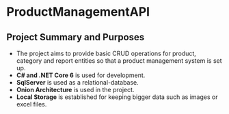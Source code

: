 # ProductManagementAPI

## Project Summary and Purposes
- The project aims to provide basic CRUD operations for product, category and report entities so that a product management system is set up.
- **C# and .NET Core 6** is used for development.
- **SqlServer** is used as a relational-database.
- **Onion Architecture** is used in the project.
- **Local Storage** is established for keeping bigger data such as images or excel files.
